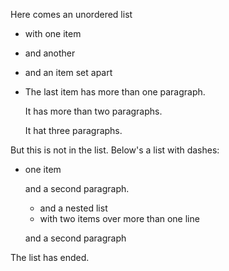 Here comes an unordered list

* with one item
* and another

* and an item set apart

* The last item has more than one paragraph.

    It has more than two
    paragraphs.

    It hat three paragraphs.

But this is not in the list.
Below's a list with dashes:

- one item

    and a second paragraph.

    + and a nested list
    + with two items
        over more than one line

	and a second paragraph

The list has ended.

